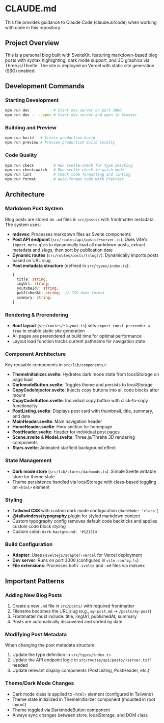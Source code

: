 # CLAUDE.md

This file provides guidance to Claude Code (claude.ai/code) when working with code in this repository.

## Project Overview

This is a personal blog built with SvelteKit, featuring markdown-based blog posts with syntax highlighting, dark mode support, and 3D graphics via Three.js/Threlte. The site is deployed on Vercel with static site generation (SSG) enabled.

## Development Commands

### Starting Development
```bash
npm run dev           # Start dev server on port 3000
npm run dev -- --open # Start dev server and open in browser
```

### Building and Preview
```bash
npm run build   # Create production build
npm run preview # Preview production build locally
```

### Code Quality
```bash
npm run check         # Run svelte-check for type checking
npm run check:watch   # Run svelte-check in watch mode
npm run lint          # Check code formatting and linting
npm run format        # Auto-format code with Prettier
```

## Architecture

### Markdown Post System
Blog posts are stored as `.md` files in `src/posts/` with frontmatter metadata. The system uses:

- **mdsvex**: Processes markdown files as Svelte components
- **Post API endpoint** (`src/routes/api/posts/+server.ts`): Uses Vite's `import.meta.glob` to dynamically load all markdown posts, extract metadata and slugs, then sort by publication date
- **Dynamic routes** (`src/routes/posts/[slug]/`): Dynamically imports posts based on URL slug
- **Post metadata structure** (defined in `src/types/index.ts`):
  ```typescript
  {
    title: string;
    imgUrl: string;
    youtubeId?: string;
    publishedAt: string;  // ISO date format
    summary: string;
  }
  ```

### Rendering & Prerendering
- **Root layout** (`src/routes/+layout.ts`) sets `export const prerender = true` to enable static site generation
- All pages are prerendered at build time for optimal performance
- Layout load function tracks current pathname for navigation state

### Component Architecture
Key reusable components in `src/lib/components/`:

- **ThemeInitializer.svelte**: Hydrates dark mode state from localStorage on page load
- **DarkmodeButton.svelte**: Toggles theme and persists to localStorage
- **CopyCodeInjector.svelte**: Injects copy buttons into all code blocks after mount
- **CopyCodeButton.svelte**: Individual copy button with click-to-copy functionality
- **PostListing.svelte**: Displays post card with thumbnail, title, summary, and date
- **MainHeader.svelte**: Main navigation header
- **HomeHeader.svelte**: Hero section for homepage
- **PostHeader.svelte**: Header for individual post pages
- **Scene.svelte** & **Model.svelte**: Three.js/Threlte 3D rendering components
- **Stars.svelte**: Animated starfield background effect

### State Management
- **Dark mode store** (`src/lib/stores/darkmode.ts`): Simple Svelte writable store for theme state
- Theme persistence handled via localStorage with class-based toggling on `<html>` element

### Styling
- **Tailwind CSS** with custom dark mode configuration (`darkMode: 'class'`)
- **@tailwindcss/typography** plugin for styled markdown content
- Custom typography config removes default code backticks and applies custom code block styling
- Custom color: `dark-background: '#121314'`

### Build Configuration
- **Adapter**: Uses `@sveltejs/adapter-vercel` for Vercel deployment
- **Dev server**: Runs on port 3000 (configured in `vite.config.ts`)
- **File extensions**: Processes both `.svelte` and `.md` files via mdsvex

## Important Patterns

### Adding New Blog Posts
1. Create a new `.md` file in `src/posts/` with required frontmatter
2. Filename becomes the URL slug (e.g., `my-post.md` → `/posts/my-post`)
3. Frontmatter must include: title, imgUrl, publishedAt, summary
4. Posts are automatically discovered and sorted by date

### Modifying Post Metadata
When changing the post metadata structure:
1. Update the type definition in `src/types/index.ts`
2. Update the API endpoint logic in `src/routes/api/posts/+server.ts` if needed
3. Update relevant display components (PostListing, PostHeader, etc.)

### Theme/Dark Mode Changes
- Dark mode class is applied to `<html>` element (configured in Tailwind)
- Theme state initialized in ThemeInitializer component (mounted in root layout)
- Theme toggled via DarkmodeButton component
- Always sync changes between store, localStorage, and DOM class

